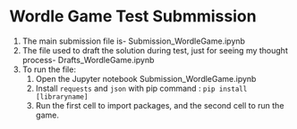 # Wordle Game Test Submmission
1. The main submission file is- Submission_WordleGame.ipynb  
2. The file used to draft the solution during test, just for seeing my thought process- Drafts_WordleGame.ipynb  
3. To run the file:  
    1. Open the Jupyter notebook Submission_WordleGame.ipynb  
    2. Install ``requests`` and ``json`` with pip command : ``pip install [libraryname]``  
    3. Run the first cell to import packages, and the second cell to run the game.

